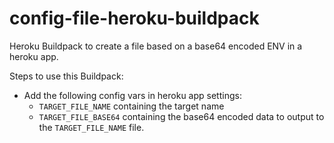 # config-file-heroku-buildpack

Heroku Buildpack to create a file based on a base64 encoded ENV in a heroku app.

Steps to use this Buildpack:

- Add the following config vars in heroku app settings:
  - `TARGET_FILE_NAME` containing the target name
  - `TARGET_FILE_BASE64` containing the base64 encoded data to output to the `TARGET_FILE_NAME` file.
